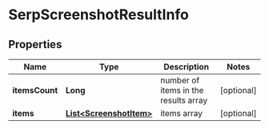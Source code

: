 

# SerpScreenshotResultInfo


## Properties

| Name | Type | Description | Notes |
|------------ | ------------- | ------------- | -------------|
|**itemsCount** | **Long** | number of items in the results array |  [optional] |
|**items** | [**List&lt;ScreenshotItem&gt;**](ScreenshotItem.md) | items array |  [optional] |



